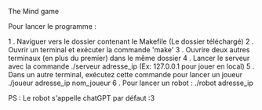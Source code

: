 The Mind game

Pour lancer le programme :

1 . Naviguer vers le dossier contenant le Makefile (Le dossier téléchargé)
2 . Ouvrir un terminal et exécuter la commande 'make'
3 . Ouvrire deux autres terminaux (en plus du premier) dans le même dossier
4 . Lancer le serveur avec la commande  ./serveur adresse_ip (Ex: 127.0.0.1 pour jouer en local)
5 . Dans un autre terminal, exécutez cette commande pour lancer un joueur ./joueur adresse_ip nom_joueur
6 . Pour lancer un robot : ./robot adresse_ip

PS : Le robot s'appelle chatGPT par défaut :3
